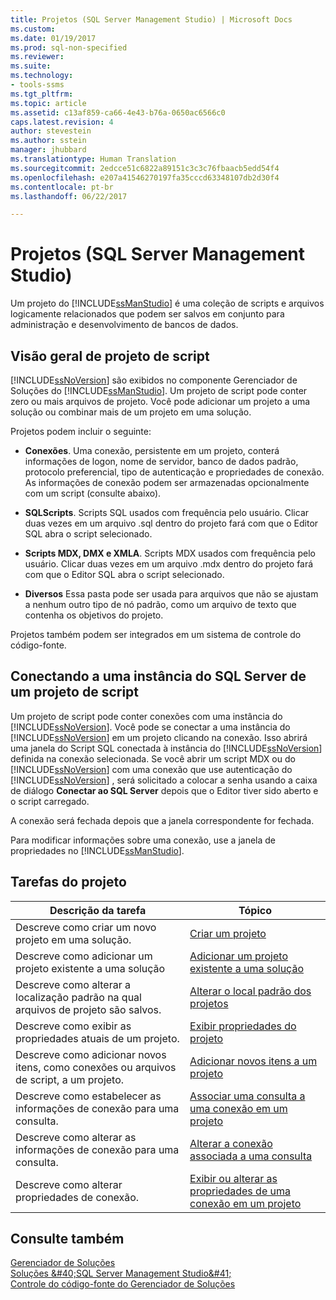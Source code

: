 ```yaml
---
title: Projetos (SQL Server Management Studio) | Microsoft Docs
ms.custom: 
ms.date: 01/19/2017
ms.prod: sql-non-specified
ms.reviewer: 
ms.suite: 
ms.technology:
- tools-ssms
ms.tgt_pltfrm: 
ms.topic: article
ms.assetid: c13af859-ca66-4e43-b76a-0650ac6566c0
caps.latest.revision: 4
author: stevestein
ms.author: sstein
manager: jhubbard
ms.translationtype: Human Translation
ms.sourcegitcommit: 2edcce51c6822a89151c3c3c76fbaacb5edd54f4
ms.openlocfilehash: e207a41546270197fa35cccd63348107db2d30f4
ms.contentlocale: pt-br
ms.lasthandoff: 06/22/2017

---
```

# <a name="projects-sql-server-management-studio"></a>Projetos (SQL Server Management Studio)
Um projeto do [!INCLUDE[ssManStudio](../../includes/ssmanstudio_md.md)] é uma coleção de scripts e arquivos logicamente relacionados que podem ser salvos em conjunto para administração e desenvolvimento de bancos de dados.  
  
## <a name="script-project-overview"></a>Visão geral de projeto de script  
[!INCLUDE[ssNoVersion](../../includes/ssnoversion_md.md)] são exibidos no componente Gerenciador de Soluções do [!INCLUDE[ssManStudio](../../includes/ssmanstudio_md.md)]. Um projeto de script pode conter zero ou mais arquivos de projeto. Você pode adicionar um projeto a uma solução ou combinar mais de um projeto em uma solução.  
  
Projetos podem incluir o seguinte:  
  
-   **Conexões**. Uma conexão, persistente em um projeto, conterá informações de logon, nome de servidor, banco de dados padrão, protocolo preferencial, tipo de autenticação e propriedades de conexão. As informações de conexão podem ser armazenadas opcionalmente com um script (consulte abaixo).  
  
-   **SQLScripts**. Scripts SQL usados com frequência pelo usuário. Clicar duas vezes em um arquivo .sql dentro do projeto fará com que o Editor SQL abra o script selecionado.  
  
-   **Scripts MDX, DMX e XMLA**. Scripts MDX usados com frequência pelo usuário. Clicar duas vezes em um arquivo .mdx dentro do projeto fará com que o Editor SQL abra o script selecionado.  
  
-   **Diversos** Essa pasta pode ser usada para arquivos que não se ajustam a nenhum outro tipo de nó padrão, como um arquivo de texto que contenha os objetivos do projeto.  
  
Projetos também podem ser integrados em um sistema de controle do código-fonte.  
  
## <a name="connecting-to-an-instance-of-sql-server-from-a-script-project"></a>Conectando a uma instância do SQL Server de um projeto de script  
Um projeto de script pode conter conexões com uma instância do [!INCLUDE[ssNoVersion](../../includes/ssnoversion_md.md)]. Você pode se conectar a uma instância do [!INCLUDE[ssNoVersion](../../includes/ssnoversion_md.md)] em um projeto clicando na conexão. Isso abrirá uma janela do Script SQL conectada à instância do [!INCLUDE[ssNoVersion](../../includes/ssnoversion_md.md)] definida na conexão selecionada. Se você abrir um script MDX ou do [!INCLUDE[ssNoVersion](../../includes/ssnoversion_md.md)] com uma conexão que use autenticação do [!INCLUDE[ssNoVersion](../../includes/ssnoversion_md.md)] , será solicitado a colocar a senha usando a caixa de diálogo **Conectar ao SQL Server** depois que o Editor tiver sido aberto e o script carregado.  
  
A conexão será fechada depois que a janela correspondente for fechada.  
  
Para modificar informações sobre uma conexão, use a janela de propriedades no [!INCLUDE[ssManStudio](../../includes/ssmanstudio_md.md)].  
  
## <a name="project-tasks"></a>Tarefas do projeto  
  
|Descrição da tarefa|Tópico|  
|--------------------|---------|  
|Descreve como criar um novo projeto em uma solução.|[Criar um projeto](../../ssms/solution/create-a-project.md)|  
|Descreve como adicionar um projeto existente a uma solução|[Adicionar um projeto existente a uma solução](../../ssms/solution/add-an-existing-project-to-a-solution.md)|  
|Descreve como alterar a localização padrão na qual arquivos de projeto são salvos.|[Alterar o local padrão dos projetos](../../ssms/solution/change-the-default-location-for-projects.md)|  
|Descreve como exibir as propriedades atuais de um projeto.|[Exibir propriedades do projeto](../../ssms/solution/view-project-properties.md)|  
|Descreve como adicionar novos itens, como conexões ou arquivos de script, a um projeto.|[Adicionar novos itens a um projeto](../../ssms/solution/add-new-items-to-a-project.md)|  
|Descreve como estabelecer as informações de conexão para uma consulta.|[Associar uma consulta a uma conexão em um projeto](../../ssms/solution/associate-a-query-with-a-connection-in-a-project.md)|  
|Descreve como alterar as informações de conexão para uma consulta.|[Alterar a conexão associada a uma consulta](../../ssms/solution/change-the-connection-associated-with-a-query.md)|  
|Descreve como alterar propriedades de conexão.|[Exibir ou alterar as propriedades de uma conexão em um projeto](../../ssms/solution/view-or-change-the-properties-of-a-connection-in-a-project.md)|  
  
## <a name="see-also"></a>Consulte também  
[Gerenciador de Soluções](../../ssms/solution/solution-explorer.md)  
[Soluções &amp;#40;SQL Server Management Studio&amp;#41;](../../ssms/solution/solutions-sql-server-management-studio.md)  
[Controle do código-fonte do Gerenciador de Soluções](https://msdn.microsoft.com/en-us/library/ms173879.aspx)  
  

